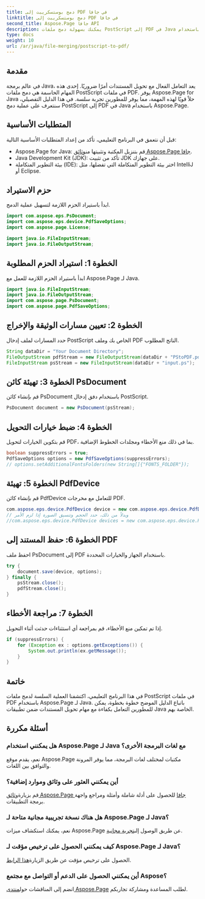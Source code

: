 ```yaml
---
title: دمج بوستسكريبت إلى PDF في جافا
linktitle: دمج بوستسكريبت إلى PDF في جافا
second_title: Aspose.Page جافا API
description: يمكنك بسهولة دمج ملفات PostScript إلى PDF في Java باستخدام Aspose.Page. برنامج تعليمي شامل وأسئلة شائعة وموارد لتحويل المستندات بسلاسة.
type: docs
weight: 10
url: /ar/java/file-merging/postscript-to-pdf/
---
```

## مقدمة
في عالم برمجة Java، يعد التعامل الفعال مع تحويل المستندات أمرًا ضروريًا. إحدى هذه المهام الحاسمة هي دمج ملفات PostScript في ملفات PDF. يوفر Aspose.Page for Java حلاً قويًا لهذه المهمة، مما يوفر للمطورين تجربة سلسة. في هذا الدليل التفصيلي، سنتعرف على عملية دمج PostScript إلى PDF في Java باستخدام Aspose.Page.
## المتطلبات الأساسية
قبل أن نتعمق في البرنامج التعليمي، تأكد من إعداد المتطلبات الأساسية التالية:
-  Aspose.Page for Java: قم بتنزيل المكتبة وتثبيتها من[وثائق Aspose.Page جافا](https://reference.aspose.com/page/java/).
- Java Development Kit (JDK): تأكد من تثبيت JDK على جهازك.
- بيئة التطوير المتكاملة (IDE): اختر بيئة التطوير المتكاملة التي تفضلها، مثل IntelliJ أو Eclipse.
## حزم الاستيراد
ابدأ باستيراد الحزم اللازمة لتسهيل عملية الدمج.
```java
import com.aspose.eps.PsDocument;
import com.aspose.eps.device.PdfSaveOptions;
import com.aspose.page.License;

import java.io.FileInputStream;
import java.io.FileOutputStream;
```
## الخطوة 1: استيراد الحزم المطلوبة
ابدأ باستيراد الحزم اللازمة للعمل مع Aspose.Page لـ Java.
```java
import java.io.FileInputStream;
import java.io.FileOutputStream;
import com.aspose.page.PsDocument;
import com.aspose.page.PdfSaveOptions;
```
## الخطوة 2: تعيين مسارات الوثيقة والإخراج
حدد المسارات لملف إدخال PostScript الخاص بك وملف PDF الناتج المطلوب.
```java
String dataDir = "Your Document Directory";
FileOutputStream pdfStream = new FileOutputStream(dataDir + "PStoPDF.pdf");
FileInputStream psStream = new FileInputStream(dataDir + "input.ps");
```
## الخطوة 3: تهيئة كائن PsDocument
قم بإنشاء كائن PsDocument باستخدام دفق إدخال PostScript.
```java
PsDocument document = new PsDocument(psStream);
```
## الخطوة 4: ضبط خيارات التحويل
قم بتكوين الخيارات لتحويل PDF، بما في ذلك منع الأخطاء ومجلدات الخطوط الإضافية.
```java
boolean suppressErrors = true;
PdfSaveOptions options = new PdfSaveOptions(suppressErrors);
// options.setAdditionalFontsFolders(new String[]{"FONTS_FOLDER"});
```
## الخطوة 5: تهيئة PdfDevice
قم بإنشاء كائن PdfDevice للتعامل مع مخرجات PDF.
```java
com.aspose.eps.device.PdfDevice device = new com.aspose.eps.device.PdfDevice(pdfStream);
// وبدلاً من ذلك، حدد الحجم وتنسيق الصورة إذا لزم الأمر
//com.aspose.eps.device.PdfDevice devices = new com.aspose.eps.device.PdfDevice(pdfStream, new Dimension(595, 842));
```
## الخطوة 6: حفظ المستند إلى PDF
احفظ ملف PsDocument إلى PDF باستخدام الجهاز والخيارات المحددة.
```java
try {
    document.save(device, options);
} finally {
    psStream.close();
    pdfStream.close();
}
```
## الخطوة 7: مراجعة الأخطاء
إذا تم تمكين منع الأخطاء، قم بمراجعة أي استثناءات حدثت أثناء التحويل.
```java
if (suppressErrors) {
    for (Exception ex : options.getExceptions()) {
        System.out.println(ex.getMessage());
    }
}
```
## خاتمة
في هذا البرنامج التعليمي، اكتشفنا العملية السلسة لدمج ملفات PostScript في ملفات PDF باستخدام Aspose.Page لـ Java. باتباع الدليل الموضح خطوة بخطوة، يمكن للمطورين التعامل بكفاءة مع مهام تحويل المستندات ضمن تطبيقات Java الخاصة بهم.
## أسئلة مكررة
### هل يمكنني استخدام Aspose.Page لـ Java مع لغات البرمجة الأخرى؟
نعم، يقدم موقع Aspose.Page مكتبات لمختلف لغات البرمجة، مما يوفر المرونة والتوافق بين اللغات.
### أين يمكنني العثور على وثائق وموارد إضافية؟
 قم بزيارة[وثائق Aspose.Page جافا](https://reference.aspose.com/page/java/) للحصول على أدلة شاملة وأمثلة ومراجع واجهة برمجة التطبيقات.
### هل هناك نسخة تجريبية مجانية متاحة لـ Aspose.Page لـ Java؟
 نعم، يمكنك استكشاف ميزات Aspose.Page عن طريق الوصول إلى[تجربة مجانية](https://releases.aspose.com/).
### كيف يمكنني الحصول على ترخيص مؤقت لـ Aspose.Page لـ Java؟
 الحصول على ترخيص مؤقت عن طريق الزيارة[هذا الرابط](https://purchase.aspose.com/temporary-license/).
### أين يمكنني الحصول على الدعم أو التواصل مع مجتمع Aspose؟
 انضم إلى المناقشات حول[منتدى Aspose.Page](https://forum.aspose.com/c/page/39) لطلب المساعدة ومشاركة تجاربكم.
